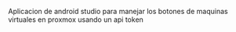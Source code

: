 Aplicacion de android studio para manejar los botones de maquinas virtuales en proxmox usando un api token
